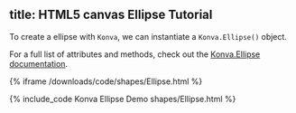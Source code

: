 title: HTML5 canvas Ellipse Tutorial
---

To create a ellipse with `Konva`, we can instantiate a `Konva.Ellipse()` object.

For a full list of attributes and methods, check out the [Konva.Ellipse documentation](https://konvajs.github.io/api/Konva.Ellipse.html).

{% iframe /downloads/code/shapes/Ellipse.html %}

{% include_code Konva Ellipse Demo shapes/Ellipse.html %}

